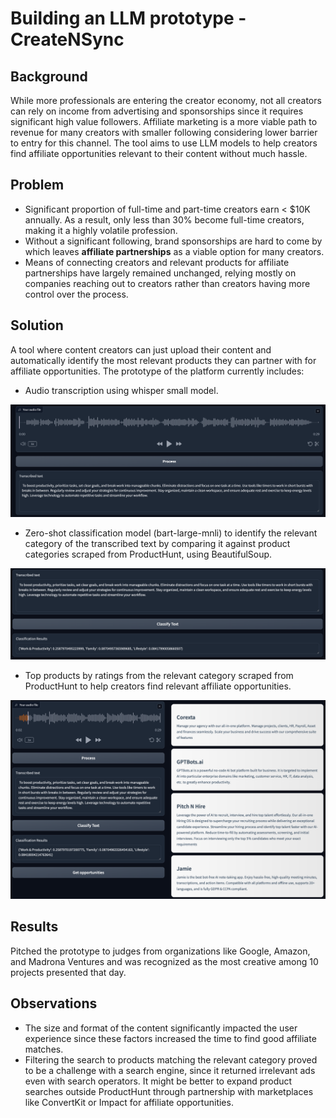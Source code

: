 # Building an LLM prototype - CreateNSync

## Background
While more professionals are entering the creator economy, not all creators can rely on income from advertising and sponsorships since it requires significant high value followers. Affiliate marketing is a more viable path to revenue for many creators with smaller following considering lower barrier to entry for this channel. The tool aims to use LLM models to help creators find affiliate opportunities relevant to their content without much hassle.

## Problem
* Significant proportion of full-time and part-time creators earn < $10K annually. As a result, only less than 30% become full-time creators, making it a highly volatile profession.
* Without a significant following, brand sponsorships are hard to come by which leaves **affiliate partnerships** as a viable option for many creators.
* Means of connecting creators and relevant products for affiliate partnerships have largely remained unchanged, relying mostly on companies reaching out to creators rather than creators having more control over the process.

## Solution
A tool where content creators can just upload their content and automatically identify the most relevant products they can partner with for affiliate opportunities. The prototype of the platform currently includes:

* Audio transcription using whisper small model.

![alt text](https://github.com/arjunsam94/creatensync_llm_prototype/blob/f7a27fa3ed1cfd42d50b72f7464e74fc5730a1f4/audio_text.png)

* Zero-shot classification model (bart-large-mnli) to identify the relevant category of the transcribed text by comparing it against product categories scraped from ProductHunt, using BeautifulSoup.

![alt text](https://github.com/arjunsam94/creatensync_llm_prototype/blob/f7a27fa3ed1cfd42d50b72f7464e74fc5730a1f4/categories.png)

* Top products by ratings from the relevant category scraped from ProductHunt to help creators find relevant affiliate opportunities.

![alt text](https://github.com/arjunsam94/creatensync_llm_prototype/blob/f7a27fa3ed1cfd42d50b72f7464e74fc5730a1f4/products.png)

## Results
Pitched the prototype to judges from organizations like Google, Amazon, and Madrona Ventures and was recognized as the most creative among 10 projects presented that day. 

## Observations
* The size and format of the content significantly impacted the user experience since these factors increased the time to find good affiliate matches.
* Filtering the search to products matching the relevant category proved to be a challenge with a search engine, since it returned irrelevant ads even with search operators. It might be better to expand product searches outside ProductHunt through partnership with marketplaces like ConvertKit or Impact for affiliate opportunities.
